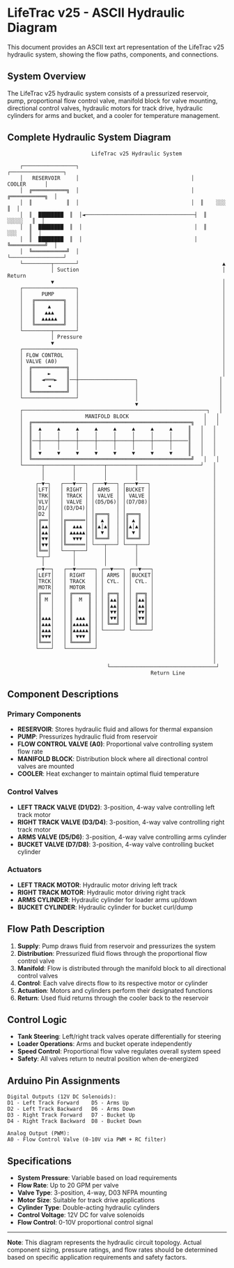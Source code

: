 # LifeTrac v25 - ASCII Hydraulic Diagram

This document provides an ASCII text art representation of the LifeTrac v25 hydraulic system, showing the flow paths, components, and connections.

## System Overview

The LifeTrac v25 hydraulic system consists of a pressurized reservoir, pump, proportional flow control valve, manifold block for valve mounting, directional control valves, hydraulic motors for track drive, hydraulic cylinders for arms and bucket, and a cooler for temperature management.

## Complete Hydraulic System Diagram

```
                           LifeTrac v25 Hydraulic System
                                                                    
    ┌─────────────────┐                                    ┌─────────────────┐
    │   RESERVOIR     │                                    │     COOLER      │
    │  ╔═══════════╗  │                                    │  ╔═══════════╗  │
    │  ║           ║  │                                    │  ║    ░░░    ║  │
    │  ║  ████████  ║  │◄───────────────────────────────────┤  ║   ░░░░░   ║  │
    │  ║  ████████  ║  │                                    │  ║    ░░░    ║  │
    │  ║  ████████  ║  │                                    │  ╚═══════════╝  │
    │  ╚═══════════╝  │                                    └─────────────────┘
    └─────────┬───────┘                                              ▲
              │ Suction                                              │ Return
              ▼                                                      │
    ┌─────────────────┐                                              │
    │      PUMP       │                                              │
    │   ╔═════════╗   │                                              │
    │   ║    ▲    ║   │                                              │
    │   ║   ▲▲▲   ║   │                                              │
    │   ║  ▲▲▲▲▲  ║   │                                              │
    │   ╚═════════╝   │                                              │
    └─────────┬───────┘                                              │
              │ Pressure                                             │
              ▼                                                      │
    ┌─────────────────┐                                              │
    │ FLOW CONTROL    │                                              │
    │ VALVE (A0)      │                                              │
    │  ╔═══════════╗  │                                              │
    │  ║     ►     ║  │                                              │
    │  ║   ◄═══►   ║──┼──────────────────┐                          │
    │  ║     ◄     ║  │                  │                          │
    │  ╚═══════════╝  │                  │                          │
    └─────────────────┘                  │                          │  
                                         ▼                          │
    ┌───────────────────────────────────────────────────────────┐   │
    │                    MANIFOLD BLOCK                        │   │
    │  ╔═══════════════════════════════════════════════════╗   │   │
    │  ║  ▲     ▲     ▲     ▲     ▲     ▲     ▲     ▲     ║   │   │
    │  ║  │     │     │     │     │     │     │     │     ║   │   │
    │  ║──┼─────┼─────┼─────┼─────┼─────┼─────┼─────┼─────║   │   │
    │  ║  │     │     │     │     │     │     │     │     ║   │   │
    │  ║  ▼     ▼     ▼     ▼     ▼     ▼     ▼     ▼     ║   │   │
    │  ╚═══════════════════════════════════════════════════╝   │   │
    └──────┬─────────┬─────────┬─────────┬────────────────────┘   │
           │         │         │         │                        │
           │         │         │         │                        │
         ┌─▼─┐   ┌───▼───┐ ┌───▼───┐ ┌───▼───┐                    │
         │LFT│   │ RIGHT │ │ ARMS  │ │BUCKET │                    │
         │TRK│   │ TRACK │ │ VALVE │ │ VALVE │                    │
         │VLV│   │ VALVE │ │(D5/D6)│ │(D7/D8)│                    │
         │D1/│   │(D3/D4)│ │       │ │       │                    │
         │D2 │   │       │ │╔═══╗  │ │╔═══╗  │                    │
         │╔══│   │╔══════│ │║ ▲ ║  │ │║ ▲ ║  │                    │
         │║▲▲│   │║  ▲▲▲ │ │║▲│▲║  │ │║▲│▲║  │                    │
         │║▲▲│   │║ ▲▲▲▲▲│ │║ ▼ ║  │ │║ ▼ ║  │                    │
         │║▼▼│   │║  ▼▼▼ │ │╚═══╝  │ │╚═══╝  │                    │
         │║▼▼│   │╚══════│ └───┬───┘ └───┬───┘                    │
         │╚══│   └───┬───┘     │         │                        │
         └─┬─┘       │         │         │                        │
           │         │         │         │                        │
         ┌─▼──┐   ┌──▼──────┐ ┌──▼───┐ ┌──▼───┐                   │
         │LEFT│   │ RIGHT   │ │ ARMS │ │BUCKET│                   │
         │TRCK│   │ TRACK   │ │ CYL. │ │ CYL. │                   │
         │MOTR│   │ MOTOR   │ │      │ │      │                   │
         │╔═══│   │ ╔═════╗ │ │ ╔══╗ │ │ ╔══╗ │                   │
         │║ M │   │ ║  M  ║ │ │ ║▲▲║ │ │ ║▲▲║ │                   │
         │║   │   │ ║     ║ │ │ ║▲▲║ │ │ ║▲▲║ │                   │
         │║   │   │ ║     ║ │ │ ║▼▼║ │ │ ║▼▼║ │                   │
         │║▲▲▲│   │ ║ ▲▲▲ ║ │ │ ║▼▼║ │ │ ║▼▼║ │                   │
         │║▲▲▲│   │ ║▲▲▲▲▲║ │ │ ╚══╝ │ │ ╚══╝ │                   │
         │║▲▲▲│   │ ║▲▲▲▲▲║ │ └──────┘ └──────┘                   │
         │║▼▼▼│   │ ║ ▼▼▼ ║ │                                     │
         │╚═══│   │ ╚═════╝ │                                     │
         └────┘   └─────────┘                                     │
                                                                  │
                                                                  │
                                └──────────────────────────────────┘
                                              Return Line
```

## Component Descriptions

### Primary Components

- **RESERVOIR**: Stores hydraulic fluid and allows for thermal expansion
- **PUMP**: Pressurizes hydraulic fluid from reservoir
- **FLOW CONTROL VALVE (A0)**: Proportional valve controlling system flow rate
- **MANIFOLD BLOCK**: Distribution block where all directional control valves are mounted
- **COOLER**: Heat exchanger to maintain optimal fluid temperature

### Control Valves

- **LEFT TRACK VALVE (D1/D2)**: 3-position, 4-way valve controlling left track motor
- **RIGHT TRACK VALVE (D3/D4)**: 3-position, 4-way valve controlling right track motor  
- **ARMS VALVE (D5/D6)**: 3-position, 4-way valve controlling arms cylinder
- **BUCKET VALVE (D7/D8)**: 3-position, 4-way valve controlling bucket cylinder

### Actuators

- **LEFT TRACK MOTOR**: Hydraulic motor driving left track
- **RIGHT TRACK MOTOR**: Hydraulic motor driving right track
- **ARMS CYLINDER**: Hydraulic cylinder for loader arms up/down
- **BUCKET CYLINDER**: Hydraulic cylinder for bucket curl/dump

## Flow Path Description

1. **Supply**: Pump draws fluid from reservoir and pressurizes the system
2. **Distribution**: Pressurized fluid flows through the proportional flow control valve
3. **Manifold**: Flow is distributed through the manifold block to all directional control valves
4. **Control**: Each valve directs flow to its respective motor or cylinder
5. **Actuation**: Motors and cylinders perform their designated functions
6. **Return**: Used fluid returns through the cooler back to the reservoir

## Control Logic

- **Tank Steering**: Left/right track valves operate differentially for steering
- **Loader Operations**: Arms and bucket operate independently 
- **Speed Control**: Proportional flow valve regulates overall system speed
- **Safety**: All valves return to neutral position when de-energized

## Arduino Pin Assignments

```
Digital Outputs (12V DC Solenoids):
D1 - Left Track Forward    D5 - Arms Up
D2 - Left Track Backward   D6 - Arms Down  
D3 - Right Track Forward   D7 - Bucket Up
D4 - Right Track Backward  D8 - Bucket Down

Analog Output (PWM):
A0 - Flow Control Valve (0-10V via PWM + RC filter)
```

## Specifications

- **System Pressure**: Variable based on load requirements
- **Flow Rate**: Up to 20 GPM per valve  
- **Valve Type**: 3-position, 4-way, D03 NFPA mounting
- **Motor Size**: Suitable for track drive applications
- **Cylinder Type**: Double-acting hydraulic cylinders
- **Control Voltage**: 12V DC for valve solenoids
- **Flow Control**: 0-10V proportional control signal

---

**Note**: This diagram represents the hydraulic circuit topology. Actual component sizing, pressure ratings, and flow rates should be determined based on specific application requirements and safety factors.